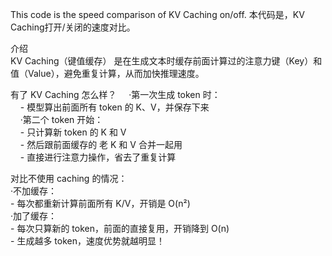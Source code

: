 This code is the speed comparison of KV Caching on/off.
本代码是，KV Caching打开/关闭的速度对比。<br>

介绍<br>
KV Caching（键值缓存） 是在生成文本时缓存前面计算过的注意力键（Key）和值（Value），避免重复计算，从而加快推理速度。<br>

有了 KV Caching 怎么样？
&nbsp;&nbsp;&nbsp;&nbsp;·第一次生成 token 时：<br>
&nbsp;&nbsp;&nbsp;&nbsp;- 模型算出前面所有 token 的 K、V，并保存下来<br>
&nbsp;&nbsp;&nbsp;&nbsp;·第二个 token 开始：<br>
&nbsp;&nbsp;&nbsp;&nbsp;- 只计算新 token 的 K 和 V<br>
&nbsp;&nbsp;&nbsp;&nbsp;- 然后跟前面缓存的 老 K 和 V 合并一起用<br>
&nbsp;&nbsp;&nbsp;&nbsp;- 直接进行注意力操作，省去了重复计算<br>

对比不使用 caching 的情况：<br>
    ·不加缓存：<br>
        - 每次都重新计算前面所有 K/V，开销是 O(n²)<br>
    ·加了缓存：<br>
        - 每次只算新的 token，前面的直接复用，开销降到 O(n)<br>
        - 生成越多 token，速度优势就越明显！<br>
